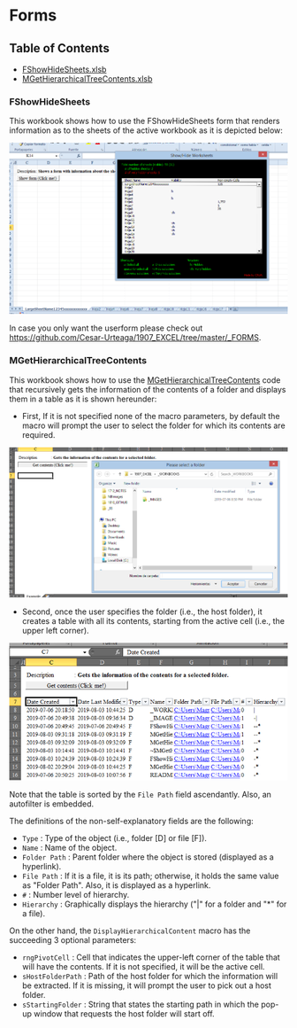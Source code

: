 <!--
  Author: Cesar Raul Urteaga-Reyesvera.
-->

# Forms

## Table of Contents

-   [FShowHideSheets.xlsb](#fshowhidesheets)
-   [MGetHierarchicalTreeContents.xlsb](#mgethierarchicaltreecontents)

### FShowHideSheets

This workbook shows how to use the FShowHideSheets form that renders information as to the sheets of the active workbook as it is depicted below:

<img src="_IMAGES\FShowHideSheets.png">

In case you only want the userform please check out <a href="https://github.com/Cesar-Urteaga/1907_EXCEL/tree/master/_FORMS" target="_blank">https://github.com/Cesar-Urteaga/1907_EXCEL/tree/master/_FORMS</a>.

### MGetHierarchicalTreeContents

This workbook shows how to use the <a href="https://github.com/Cesar-Urteaga/1907_EXCEL/blob/master/_CODES/MGetHierarchicalTreeContents.bas" target="_blank">MGetHierarchicalTreeContents</a> code that recursively gets the information of the contents of a folder and displays them in a table as it is shown hereunder:

* First, If it is not specified none of the macro parameters, by default the macro will prompt the user to select the folder for which its contents are required.
<img src="_IMAGES\MGetHierarchicalTreeContents_01.png">

* Second, once the user specifies the folder (i.e., the host folder), it creates a table with all its contents, starting from the active cell (i.e., the upper left corner).
<img src="_IMAGES\MGetHierarchicalTreeContents_02.png">

Note that the table is sorted by the `File Path` field ascendantly.  Also, an autofilter is embedded.

The definitions of the non-self-explanatory fields are the following:

  * `Type`         : Type of the object (i.e., folder [D] or file [F]).
  * `Name`         : Name of the object.
  * `Folder Path`  : Parent folder where the object is stored (displayed as a hyperlink).
  * `File Path`    : If it is a file, it is its path; otherwise, it holds the same value as "Folder Path". Also, it is displayed as a hyperlink.
  * `#`            : Number level of hierarchy.
  * `Hierarchy`    : Graphically displays the hierarchy ("|" for a folder and "\*" for a file).

On the other hand, the `DisplayHierarchicalContent` macro has the succeeding 3 optional parameters:

  * `rngPivotCell`    : Cell that indicates the upper-left corner of the table that will have the contents.  If it is not specified, it will be the active cell.
  * `sHostFolderPath` : Path of the host folder for which the information will be extracted.  If it is missing, it will prompt the user to pick out a host folder.
  * `sStartingFolder` : String that states the starting path in which the pop-up window that requests the host folder will start off.
